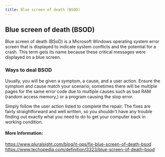 ```yaml
---
title: Blue screen of death (BSOD)
---
```

## Blue screen of death (BSOD)

Blue screen of death (BSoD) is a Microsoft Windows operating system error screen that is displayed to indicate system conflicts and the potential for a crash. This term gets its name because these critical messages were displayed on a blue screen.
### Ways to deal BSOD
Usually, you will be given a symptom, a cause, and a user action. Ensure the symptom and cause match your scenario; sometimes there will be multiple pages for the same error code due to multiple causes such as bad RAM (random access memory,) or a program causing the stop error.

Simply follow the user action listed to complete the repair. The fixes are fairly straightforward and well written, so you shouldn't have any trouble finding out exactly what you need to do to get your computer back in working condition.


#### More Information:
https://www.pluralsight.com/blog/it-ops/fix-blue-screen-of-death-bsod
https://www.techopedia.com/definition/3323/blue-screen-of-death-bsod
